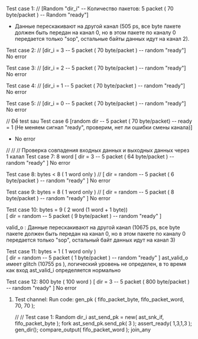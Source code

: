 Test case 1: //
[Random "dir_i" -- Количество пакетов: 5 packet ( 70 byte/packet ) --  Random "ready"]
- Данные перескакивают на другой канал (505 ps, все byte пакете должен быть передан на канал 0, но в этом пакете по каналу 0 передается только "sop", остальные байты данных идут на канал 2).

Test case 2: //
[dir_i = 3 -- 5 packet ( 70 byte/packet ) -- random "ready"]
No error

Test case 3: //
[dir_i = 2 -- 5 packet ( 70 byte/packet ) -- random "ready"]
No error

Test case 4: // 
[dir_i = 1 -- 5 packet ( 70 byte/packet ) -- random "ready"]
No error

Test case 5: // 
[dir_i = 0 -- 5 packet ( 70 byte/packet ) -- random "ready"]
No error

// Để test sau
Test case 6 
[random dir -- 5 packet ( 70 byte/packet) -- ready = 1 (Не меняем сигнал "ready", проверим, нет ли ошибки смены канала)]
- No error

// // // Проверка совпадения входных данных и выходных данных через 1 калал
Test case 7: 8 word 
[ dir = 3 -- 5 packet ( 64 byte/packet ) -- random "ready" ]
No error

Test case 8: bytes < 8 ( 1 word only )  //
[ dir = random -- 5 packet ( 6 byte/packet ) -- random "ready" ]
No error

Test case 9: bytes = 8 ( 1 word only )  // 
[ dir = random -- 5 packet ( 8 byte/packet ) -- random "ready" ]
No error

Test case 10: bytes = 9 ( 2 word  (1 word + 1 byte))  
[ dir = random -- 5 packet ( 9 byte/packet ) -- random "ready" ]

valid_o : Данные перескакивают на другой канал (10675 ps, все byte пакете должен быть передан на канал 0, но в этом пакете по каналу 0 передается только "sop", остальный байт данных идут на канал 3)

Test case 11: bytes = 1 ( 1 word only )  
[ dir = random -- 5 packet ( 1 byte/packet ) -- random "ready" ]
ast_valid_o имеет glitch (10755 ps ), логический уровень не определен, в то время как вход ast_valid_i определяется нормально

Test case 12: 800 byte ( 100 word )
[ dir = 3 -- 5 packet ( 800 byte/packet ) -- random "ready" ]
No error

1)  Test channel:
Run code:
    gen_pk ( fifo_packet_byte, fifo_packet_word, 70, 70 );

    // // Test case 1: Random dir_i
    ast_send_pk = new( ast_snk_if, fifo_packet_byte );
    fork
      ast_send_pk.send_pk( 3 );
      assert_ready( 1,3,1,3 );
      gen_dir();
      compare_output( fifo_packet_word );
    join_any















 